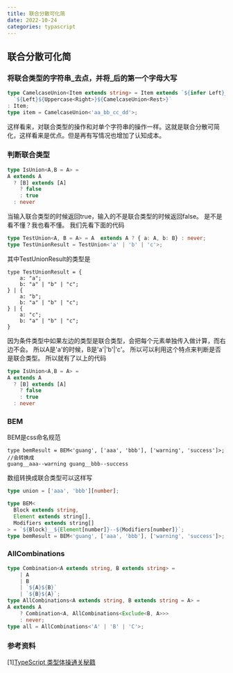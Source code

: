 ```yaml
---
title: 联合分散可化简
date: 2022-10-24
categories: typascript
---
```


## 联合分散可化简

### 将联合类型的字符串_去点，并将_后的第一个字母大写
```ts
type CamelcaseUnion<Item extends string> = Item extends `${infer Left}_${infer Right}${infer Rest}` ?
  `${Left}${Uppercase<Right>}${CamelcaseUnion<Rest>}`
: Item;
type item = CamelcaseUnion<'aa_bb_cc_dd'>;
```
这样看来，对联合类型的操作和对单个字符串的操作一样。这就是联合分散可简化，这样看来是优点。但是再有写情况也增加了认知成本。
### 判断联合类型
```ts
type IsUnion<A,B = A> =
A extends A
  ? [B] extends [A]
    ? false
    : true
  : never
```
当输入联合类型的时候返回true，输入的不是联合类型的时候返回false。
是不是看不懂？我也看不懂。
我们先看下面的代码
```ts
type TestUnion<A, B = A> = A  extends A ? { a: A, b: B} : never;
type TestUnionResult = TestUnion<'a' | 'b' | 'c'>;
```
其中TestUnionResult的类型是
```
type TestUnionResult = {
    a: "a";
    b: "a" | "b" | "c";
} | {
    a: "b";
    b: "a" | "b" | "c";
} | {
    a: "c";
    b: "a" | "b" | "c";
}
```
因为条件类型中如果左边的类型是联合类型，会把每个元素单独传入做计算，而右边不会。
所以A是'a'的时候，B是'a'|'b'|'c'。
所以可以利用这个特点来判断是否是联合类型。
所以就有了以上的代码
```ts
type IsUnion<A,B = A> =
A extends A
  ? [B] extends [A]
    ? false
    : true
  : never
```
### BEM
BEM是css命名规范
```
type bemResult = BEM<'guang', ['aaa', 'bbb'], ['warning', 'success']>;
//会转换成
guang__aaa--warning guang__bbb--success
```
数组转换成联合类型可以这样写
```ts
type union = ['aaa', 'bbb'][number];
```
```ts
type BEM<
  Block extends string,
  Element extends string[],
  Modifiers extends string[]
> = `${Block}__${Element[number]}--${Modifiers[number]}`;
type bemResult = BEM<'guang', ['aaa', 'bbb'], ['warning', 'success']>;
```
### AllCombinations
```ts
type Combination<A extends string, B extends string> =
    | A
    | B
    | `${A}${B}`
    | `${B}${A}`;
type AllCombinations<A extends string, B extends string = A> = 
A extends A
    ? Combination<A, AllCombinations<Exclude<B, A>>>
    : never;
type all = AllCombinations<'A' | 'B' | 'C'>;
```

### 参考资料
[1][TypeScript 类型体操通关秘籍](https://juejin.cn/book/7047524421182947366?enter_from=course_center)